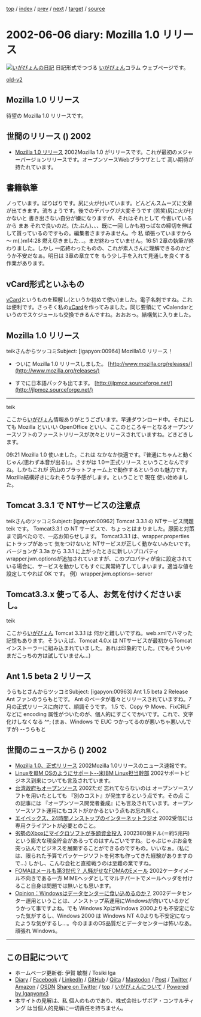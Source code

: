 [top](../index.html) 
 / [index](index.html) 
 / [prev](ig020605.html) 
 / [next](ig020607.html) 
 / [target](https://www.igapyon.jp/igapyon/diary/2002/ig020606.html) 
 / [source](https://github.com/igapyon/diary/blob/master/2002/ig020606.src.md) 

2002-06-06 diary: Mozilla 1.0 リリース
=====================================================================================================
[![いがぴょんの日記](https://www.igapyon.jp/igapyon/diary/images/iga202308_256.jpg "いがぴょん")](https://www.igapyon.jp/igapyon/diary/memo/memoigapyon.html) 日記形式でつづる [いがぴょん](https://www.igapyon.jp/igapyon/diary/memo/memoigapyon.html)コラム ウェブページです。

[old-v2](ig020606-orig.html)

## Mozilla 1.0 リリース

待望の Mozilla 1.0 リリースです。


## 世間のリリース () 2002

* [Mozilla 1.0 リリース](http://www.mozilla.org/)  2002Mozilla 1.0 がリリースです。これが最初のメジャーバージョンリリースです。オープンソースWebブラウザとして 高い期待が持たれています。

## 書籍執筆

ノっています。ばりばりです。尻に火が付いています。どんどんスムーズに文章が出てきます。流ちょうです。後でのデバッグが大変そうです
(苦笑)尻に火が付かないと 書き出さない自分が嫌になりますが、それはそれとして 今書いているから まあ それで良いのだ。(たぶん)、、、既に一回 しかも初っぱなの締切を伸ばして貰っているのですもの。編集者さますみません。今 私 頑張っていますから～ m(_._)m14:28 燃え尽きました…。まだ終わっていません。16:51 2章の執筆が終わりました。しかし 一応終わったものの、これが素人さんに理解できるのかどうか不安だなぁ。明日は 3章の章立てを もう少し手を入れて見通しを良くする作業があります。

## vCard形式といふもの

[vCard](http://www.imc.org/pdi/)というものを理解し(というか初めて使い)ました。電子名刺ですね。これは便利です。さっそく私の[vCard](../../igapyon.vcf)を作ってみました。同じ要領にて vCalendarというのでスケジュールも交換できるんですね。おおおっ。結構気に入りました。

## Mozilla 1.0 リリース

teikさんからツッコミSubject:  [igapyon:00964] Mozilla1.0 リリース！

* ついに Mozilla 1.0 リリースしました。
  [http://www.mozilla.org/releases/](http://www.mozilla.org/releases/)
  
* すでに日本語パックも出てます。
  [http://jlpmoz.sourceforge.net/](http://jlpmoz.sourceforge.net/)

-----
teik

ここから[いがぴょん](https://www.igapyon.jp/igapyon/diary/memo/memoigapyon.html)情報ありがとうございます。早速ダウンロード中。それにしても Mozilla といいい OpenOffice といい、ここのところキーとなるオープンソースソフトのファーストリリースが次々とリリースされていますね。どきどきします。

09:21 Mozilla 1.0 使いました。これは なかなか快適です。『普通にちゃんと動くじゃん(思わず本音が出る)』。さすがは 1.0＝正式リリース ということなんですね。しかもこれが 沢山のプラットフォーム上で動作するというのも魅力です。Mozilla結構好きになれそうな予感がします。ということで 現在 使い始めました。

## Tomcat 3.3.1 で NTサービスの注意点

teikさんのツッコミSubject: [igapyon:00962] Tomcat 3.3.1 の NTサービス問題
teik です。
Tomcat3.3.1 の NT サービスで、ちょっとはまりました。原因と対策まで調べたので、一応お知らせします。
Tomcat3.3.1 は、wrapper.properties にトラップがあって 気をつけないと NTサービスが正しく動かないみたいです。バージョンが 3.3a から 3.3.1 に上がったときに新しいプロパティ wrapper.jvm.optionsが追加されていますが、このプロパティが空に設定されている場合に、サービスを動かしてもすぐに異常終了してしまいます。適当な値を設定してやれば OK です。
例）wrapper.jvm.options=-server

Tomcat3.3.x 使ってる人、お気を付けくださいまし。
-----
teik

ここから[いがぴょん](https://www.igapyon.jp/igapyon/diary/memo/memoigapyon.html)
Tomcat 3.3.1 は 何かと難しいですね。web.xmlでハマった記憶もあります。そういえば、Tomcat 4.0.x は NTサービスが最初からTomcatインストーラーに組み込まれていました。あれは印象的でした。(でもそういやまだこっちの方は試していません…)

## Ant 1.5 beta 2 リリース

うらもとさんからツッコミSubject: [igapyon:00963] Ant 1.5 beta 2 Release
Ant ファンのうらもとです。
Ant のベータが着々とリリースされていますね。7月の正式リリースに向けて、順調そうです。
1.5 で、Copy や Move、FixCRLF などに encoding 属性がついたのが、個人的にすごくでかいです。これで、文字化けしなくなる ^^;
(まぁ、Windows で EUC つかってるのが悪いちゃ悪いんですが)
--うらもと 

## 世間のニュースから () 2002

* [Mozilla 1.0、正式リリース](http://www.zdnet.co.jp/news/0206/06/nebt_03.html)  2002Mozilla 1.0リリースのニュース速報です。
* [LinuxをIBM OSのようにサポート--米IBM Linux担当幹部](http://biztech.nikkeibp.co.jp/wcs/show/leaf?CID=onair/biztech/comp/189148)  2002サポートビジネス到来についても言及されています。
* [台湾政府もオープンソース](http://japan.cnet.com/Enterprise/News/2002/Item/020605-2.html)  2002ただ 忘れてならないのは オープンソースソフトを用いたとしても 『別のコスト』が発生するという点です。その点 この記事には 『オープンソース開発者養成』にも言及されています。オープンソースソフト運用にもコストがかかるという点もお忘れ無く。
* [エイベックス、24時間ノンストップのインターネットラジオ](http://www.zdnet.co.jp/news/0206/05/njbt_11.html)  2002受信には専用クライアントが必要とのこと。
* [劣勢のXboxにマイクロソフトが多額資金投入](http://pcgaz2.nikkeibp.co.jp/wcs/leaf?CID=onair/biztech/arena/188056)  2002380億ドル(＝約5兆円)という膨大な現金貯金があるってのはすんごいですね。じゃぶじゃぶお金を突っ込んでビジネスを展開することができるのですもの。いいなぁ。(私には、限られた予算でパッケージソフトを何本も作ってきた経験がありますので…) しかし、こんな会社と直接戦うのは至難の業ですね。
* [FOMAはメールも第3世代？ 人騒がせなFOMAのEメール](http://www.zdnet.co.jp/mobile/0206/04/n_foma.html)  2002ケータイメール不向きである一方 MIMEヘッダとしてマルチパートでメールヘッダを付けること自身は問題では無いとも思います。
* [Opinion：Windowsはデータセンターに食い込めるのか？](http://www.zdnet.co.jp/enterprise/0206/05/02060587.html)  2002データセンター運用ということは、ノンストップ系運用にWindowsが向いているかどうかって事ですよね。でも Windows XpはWindows 2000よりも不安定になった気がするし、Windows 2000 は Windows NT 4.0よりも不安定になったような気がするし…。今のままのOS品質だとデータセンターは怖いなあ。頑張れ Windows。


----------------------------------------------------------------------------------------------------

## この日記について

* ホームページ更新者: 伊賀 敏樹 / Tosiki Iga
* [Diary](https://www.igapyon.jp/igapyon/diary/) / [Facebook](https://www.facebook.com/igapyon) / [LinkedIn](https://www.linkedin.com/in/toshikiiga) / [GitHub](https://github.com/igapyon) / [Qiita](https://qiita.com/igapyon) / [Mastodon](https://social.vivaldi.net/@igapyon) / [Post](https://post.news/igapyon) / [Twitter](https://twitter.com/ToshikiIga) / [Amazon](https://www.amazon.co.jp/%E4%BC%8A%E8%B3%80-%E6%95%8F%E6%A8%B9/e/B004LTQWCQ) / [OSDN](https://ja.osdn.net/users/iga/)
[Share on Twitter](https://twitter.com/intent/tweet?hashtags=igapyon%2Cdiary%2C%E3%81%84%E3%81%8C%E3%81%B4%E3%82%87%E3%82%93&text=Mozilla+1.0+%E3%83%AA%E3%83%AA%E3%83%BC%E3%82%B9&url=https%3A%2F%2Fwww.igapyon.jp%2Figapyon%2Fdiary%2F2002%2Fig020606.html) / [top](../index.html) / [いがぴょんについて](https://www.igapyon.jp/igapyon/diary/memo/memoigapyon.html) / [Powered by Igapyonv3](https://github.com/igapyon/igapyonv3)
* 本サイトの見解は、私 個人のものであり、株式会社レザボア・コンサルティング は当個人的見解に一切責任を持ちません。 
